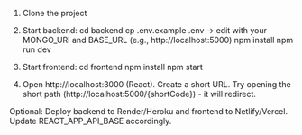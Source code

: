 1. Clone the project
2. Start backend:
   cd backend
   cp .env.example .env -> edit with your MONGO_URI and BASE_URL (e.g., http://localhost:5000)
   npm install
   npm run dev

3. Start frontend:
   cd frontend
   npm install
   npm start

4. Open http://localhost:3000 (React). Create a short URL. Try opening the short path (http://localhost:5000/{shortCode}) - it will redirect.

Optional: Deploy backend to Render/Heroku and frontend to Netlify/Vercel. Update REACT_APP_API_BASE accordingly.